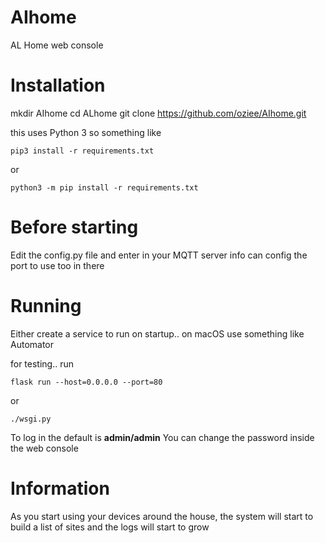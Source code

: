 # AIhome
AL Home web console

# Installation

mkdir AIhome
cd ALhome
git clone https://github.com/oziee/AIhome.git

this uses Python 3
so something like 
```
pip3 install -r requirements.txt
```
or 
```
python3 -m pip install -r requirements.txt
```

# Before starting
Edit the config.py file and enter in your MQTT server info
can config the port to use too in there

# Running
Either create a service to run on startup.. on macOS use something like Automator 

for testing.. run
```
flask run --host=0.0.0.0 --port=80
```

or 
```
./wsgi.py
```

To log in the default is **admin/admin**
You can change the password inside the web console

# Information

As you start using your devices around the house, the system will start to build a list of sites and the logs will start to grow